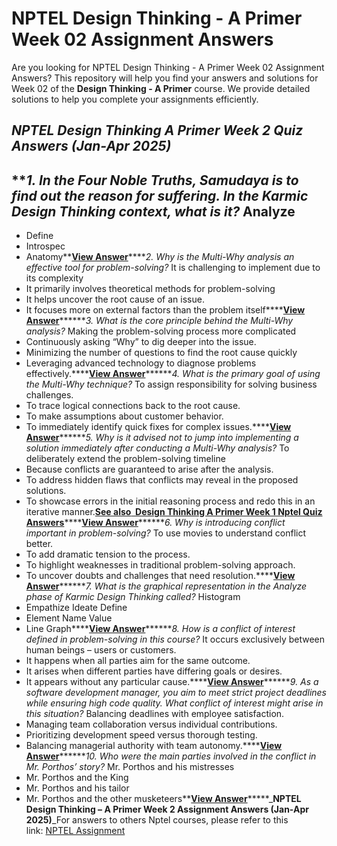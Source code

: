 # NPTEL Design Thinking - A Primer Week 02 Assignment Answers

Are you looking for NPTEL Design Thinking - A Primer Week 02 Assignment Answers? This repository will help you find your answers and solutions for Week 02 of the **Design Thinking - A Primer** course. We provide detailed solutions to help you complete your assignments efficiently.

## _NPTEL Design Thinking A Primer Week 2 Quiz Answers_ _(Jan-Apr 2025)_

## ***1. In the Four Noble Truths, Samudaya is to find out the reason for suffering. In the Karmic Design Thinking context, what is it?* Analyze
* Define
* Introspec
* Anatomy**[**View Answer**](https://my.progiez.com/courses/design-thinking-a-primer-nptel-answers/)*****2. Why is the Multi-Why analysis an effective tool for problem-solving?* It is challenging to implement due to its complexity
* It primarily involves theoretical methods for problem-solving
* It helps uncover the root cause of an issue.
* It focuses more on external factors than the problem itself****[**View Answer**](https://my.progiez.com/courses/design-thinking-a-primer-nptel-answers/)*******3. What is the core principle behind the Multi-Why analysis?* Making the problem-solving process more complicated
* Continuously asking “Why” to dig deeper into the issue.
* Minimizing the number of questions to find the root cause quickly
* Leveraging advanced technology to diagnose problems effectively.****[**View Answer**](https://my.progiez.com/courses/design-thinking-a-primer-nptel-answers/)*******4. What is the primary goal of using the Multi-Why technique?* To assign responsibility for solving business challenges.
* To trace logical connections back to the root cause.
* To make assumptions about customer behavior.
* To immediately identify quick fixes for complex issues.****[**View Answer**](https://my.progiez.com/courses/design-thinking-a-primer-nptel-answers/)*******5. Why is it advised not to jump into implementing a solution immediately after conducting a Multi-Why analysis?* To deliberately extend the problem-solving timeline
* Because conflicts are guaranteed to arise after the analysis.
* To address hidden flaws that conflicts may reveal in the proposed solutions.
* To showcase errors in the initial reasoning process and redo this in an iterative manner.[****See also**  **Design Thinking A Primer Week 1 Nptel Quiz Answers****](https://progiez.com/nptel-design-thinking-a-primer-week-1-quiz-answers)****[**View Answer**](https://my.progiez.com/courses/design-thinking-a-primer-nptel-answers/)*******6. Why is introducing conflict important in problem-solving?* To use movies to understand conflict better.
* To add dramatic tension to the process.
* To highlight weaknesses in traditional problem-solving approach.
* To uncover doubts and challenges that need resolution.****[**View Answer**](https://my.progiez.com/courses/design-thinking-a-primer-nptel-answers/)*******7. What is the graphical representation in the Analyze phase of Karmic Design Thinking called?* Histogram
* Empathize Ideate Define
* Element Name Value
* Line Graph****[**View Answer**](https://my.progiez.com/courses/design-thinking-a-primer-nptel-answers/)*******8. How is a conflict of interest defined in problem-solving in this course?* It occurs exclusively between human beings – users or customers.
* It happens when all parties aim for the same outcome.
* It arises when different parties have differing goals or desires.
* It appears without any particular cause.****[**View Answer**](https://my.progiez.com/courses/design-thinking-a-primer-nptel-answers/)*******9. As a software development manager, you aim to meet strict project deadlines while ensuring high code quality. What conflict of interest might arise in this situation?* Balancing deadlines with employee satisfaction.
* Managing team collaboration versus individual contributions.
* Prioritizing development speed versus thorough testing.
* Balancing managerial authority with team autonomy.****[**View Answer**](https://my.progiez.com/courses/design-thinking-a-primer-nptel-answers/)*******10. Who were the main parties involved in the conflict in Mr. Porthos’ story?* Mr. Porthos and his mistresses
* Mr. Porthos and the King
* Mr. Porthos and his tailor
* Mr. Porthos and the other musketeers**[**View Answer**](https://my.progiez.com/courses/design-thinking-a-primer-nptel-answers/)*****_**NPTEL Design Thinking – A Primer Week 2 Assignment Answers (Jan-Apr 2025)**_For answers to others Nptel courses, please refer to this link: [NPTEL Assignment](https://progiez.com/nptel-assignment-answers)
